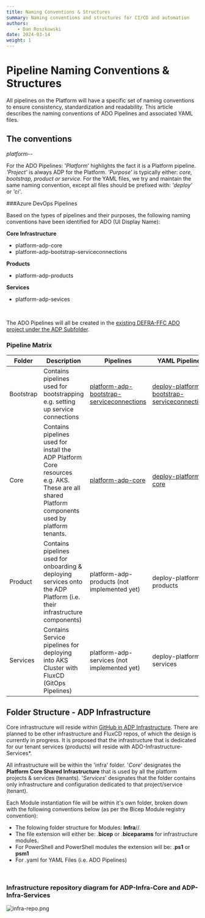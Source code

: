 ```yaml
---
title: Naming Conventions & Structures
summary: Naming conventions and structures for CI/CD and automation
authors:
    - Dan Roszkowski
date: 2024-03-14
weight: 1
---
```


# Pipeline Naming Conventions & Structures

All pipelines on the Platform will have a specific set of naming conventions to ensure consistency, standardization and readability. This article describes the naming conventions of ADO Pipelines and associated YAML files.

## **The conventions** 
_platform-<project>-<purpose>_

For the ADO Pipelines: '_Platform_' highlights the fact it is a Platform pipeline. _'Project'_ is always ADP for the Platform. _'Purpose'_ is typically either: _core, bootstrap, product or service._  For the YAML files, we try and maintain the same naming convention, except all files should be prefixed with: _'deploy'_ or _'ci'_.

###Azure DevOps Pipelines

Based on the types of pipelines and their purposes, the following naming conventions have been identified for ADO (UI Display Name):

**Core Infrastructure**

- platform-adp-core
- platform-adp-bootstrap-serviceconnections

**Products**
- platform-adp-products

**Services**
- platform-adp-sevices
<br>

The ADO Pipelines will all be created in the [existing DEFRA-FFC ADO project under the ADP Subfolder](https://dev.azure.com/defragovuk/DEFRA-FFC/_build?definitionScope=%5CADP). 

### Pipeline Matrix

| Folder | Description | Pipelines | YAML Pipelines |
| -----  | ---------   | --------- | -----------  |
| Bootstrap | Contains pipelines used for bootstrapping e.g. setting up service connections  | [platform-adp-bootstrap-serviceconnections](https://dev.azure.com/defragovuk/DEFRA-FFC/_build?definitionId=4347)  | [deploy-platform-bootstrap-serviceconnections](https://github.com/DEFRA/adp-infrastructure/blob/main/.azuredevops/deploy-platform-bootstrap-serviceconnections.yaml) |
| Core| Contains pipelines used for install the ADP Platform Core resources e.g. AKS. These are all shared Platform components used by platform tenants. |  [platform-adp-core](https://dev.azure.com/defragovuk/DEFRA-FFC/_build?definitionId=4407) | [deploy-platform-core](https://github.com/DEFRA/adp-infrastructure/blob/main/.azuredevops/deploy-platform-core.yaml) |
| Product | Contains pipelines used for onboarding & deploying services onto the ADP Platform (i.e. their infrastructure components) | platform-adp-products (not implemented yet)  | deploy-platform-products  |
| Services | Contains Service pipelines for deploying into AKS Cluster with FluxCD (GitOps Pipelines) | platform-adp-services (not implemented yet)  | deploy-platform-services |


## **Folder Structure - ADP Infrastructure**
Core infrastructure will reside within [GitHub in ADP Infrastructure](https://github.com/DEFRA/adp-infrastructure). There are planned to be other infrastructure and FluxCD repos, of which the design is currently in progress. It is proposed that the infrastructure that is dedicated for our tenant services (products) will reside with ADO-Infrastructure-Services*.

All infrastructure will be within the 'infra' folder. '_Core_' designates the **Platform Core Shared Infrastructure** that is used by all the platform projects & services (tenants). '_Services_' designates that the folder contains only infrastructure and configuration dedicated to that project/service (tenant). 

Each Module instantiation file will be within it's own folder, broken down with the following conventions below (as per the Bicep Module registry convention):

- The folowing folder structure for Modules: **Infra**/<module-name>/<module-name>.<extension>
- The file extension will either be: .**bicep** or .**biceparams** for infrastructure modules.
- For PowerShell and PowerShell modules the extension will be: .**ps1** or **psm1** 
- For .yaml for YAML Files (i.e. ADO Pipelines)

<br />

### Infrastructure repository diagram for ADP-Infra-Core and ADP-Infra-Services

![infra-repo.png](../../../../images/infra-repo.png)